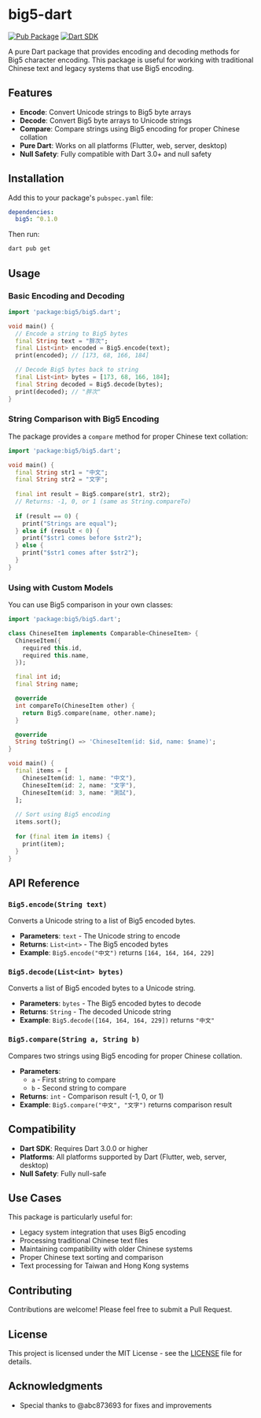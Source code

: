 # big5-dart

[![Pub Package](https://img.shields.io/pub/v/big5.svg)](https://pub.dev/packages/big5)
[![Dart SDK](https://badgen.net/pub/sdk-version/big5)](https://pub.dev/packages/big5)

A pure Dart package that provides encoding and decoding methods for Big5 character encoding. This package is useful for working with traditional Chinese text and legacy systems that use Big5 encoding.

## Features

- **Encode**: Convert Unicode strings to Big5 byte arrays
- **Decode**: Convert Big5 byte arrays to Unicode strings  
- **Compare**: Compare strings using Big5 encoding for proper Chinese collation
- **Pure Dart**: Works on all platforms (Flutter, web, server, desktop)
- **Null Safety**: Fully compatible with Dart 3.0+ and null safety

## Installation

Add this to your package's `pubspec.yaml` file:

```yaml
dependencies:
  big5: ^0.1.0
```

Then run:

```bash
dart pub get
```

## Usage

### Basic Encoding and Decoding

```dart
import 'package:big5/big5.dart';

void main() {
  // Encode a string to Big5 bytes
  final String text = "胖次";
  final List<int> encoded = Big5.encode(text);
  print(encoded); // [173, 68, 166, 184]

  // Decode Big5 bytes back to string
  final List<int> bytes = [173, 68, 166, 184];
  final String decoded = Big5.decode(bytes);
  print(decoded); // "胖次"
}
```

### String Comparison with Big5 Encoding

The package provides a `compare` method for proper Chinese text collation:

```dart
import 'package:big5/big5.dart';

void main() {
  final String str1 = "中文";
  final String str2 = "文字";
  
  final int result = Big5.compare(str1, str2);
  // Returns: -1, 0, or 1 (same as String.compareTo)
  
  if (result == 0) {
    print("Strings are equal");
  } else if (result < 0) {
    print("$str1 comes before $str2");
  } else {
    print("$str1 comes after $str2");
  }
}
```

### Using with Custom Models

You can use Big5 comparison in your own classes:

```dart
import 'package:big5/big5.dart';

class ChineseItem implements Comparable<ChineseItem> {
  ChineseItem({
    required this.id,
    required this.name,
  });

  final int id;
  final String name;

  @override
  int compareTo(ChineseItem other) {
    return Big5.compare(name, other.name);
  }

  @override
  String toString() => 'ChineseItem(id: $id, name: $name)';
}

void main() {
  final items = [
    ChineseItem(id: 1, name: "中文"),
    ChineseItem(id: 2, name: "文字"),
    ChineseItem(id: 3, name: "測試"),
  ];
  
  // Sort using Big5 encoding
  items.sort();
  
  for (final item in items) {
    print(item);
  }
}
```

## API Reference

### `Big5.encode(String text)`

Converts a Unicode string to a list of Big5 encoded bytes.

- **Parameters**: `text` - The Unicode string to encode
- **Returns**: `List<int>` - The Big5 encoded bytes
- **Example**: `Big5.encode("中文")` returns `[164, 164, 164, 229]`

### `Big5.decode(List<int> bytes)`

Converts a list of Big5 encoded bytes to a Unicode string.

- **Parameters**: `bytes` - The Big5 encoded bytes to decode
- **Returns**: `String` - The decoded Unicode string
- **Example**: `Big5.decode([164, 164, 164, 229])` returns `"中文"`

### `Big5.compare(String a, String b)`

Compares two strings using Big5 encoding for proper Chinese collation.

- **Parameters**: 
  - `a` - First string to compare
  - `b` - Second string to compare
- **Returns**: `int` - Comparison result (-1, 0, or 1)
- **Example**: `Big5.compare("中文", "文字")` returns comparison result

## Compatibility

- **Dart SDK**: Requires Dart 3.0.0 or higher
- **Platforms**: All platforms supported by Dart (Flutter, web, server, desktop)
- **Null Safety**: Fully null-safe

## Use Cases

This package is particularly useful for:

- Legacy system integration that uses Big5 encoding
- Processing traditional Chinese text files
- Maintaining compatibility with older Chinese systems
- Proper Chinese text sorting and comparison
- Text processing for Taiwan and Hong Kong systems

## Contributing

Contributions are welcome! Please feel free to submit a Pull Request.

## License

This project is licensed under the MIT License - see the [LICENSE](LICENSE) file for details.

## Acknowledgments

- Special thanks to @abc873693 for fixes and improvements
